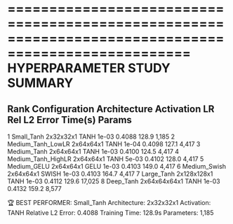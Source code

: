 
====================================================================================================
HYPERPARAMETER STUDY SUMMARY
====================================================================================================
Rank Configuration        Architecture Activation LR       Rel L2 Error Time(s)  Params  
----------------------------------------------------------------------------------------------------
1    Small_Tanh           2x32x32x1    TANH       1e-03    0.4088       128.9    1,185
2    Medium_Tanh_LowLR    2x64x64x1    TANH       1e-04    0.4098       127.1    4,417
3    Medium_Tanh          2x64x64x1    TANH       1e-03    0.4100       124.5    4,417
4    Medium_Tanh_HighLR   2x64x64x1    TANH       5e-03    0.4102       128.0    4,417
5    Medium_GELU          2x64x64x1    GELU       1e-03    0.4103       149.0    4,417
6    Medium_Swish         2x64x64x1    SWISH      1e-03    0.4103       164.7    4,417
7    Large_Tanh           2x128x128x1  TANH       1e-03    0.4112       129.6    17,025
8    Deep_Tanh            2x64x64x64x1 TANH       1e-03    0.4132       159.2    8,577   

🏆 BEST PERFORMER: Small_Tanh
   Architecture: 2x32x32x1
   Activation: TANH
   Relative L2 Error: 0.4088
   Training Time: 128.9s
   Parameters: 1,185

